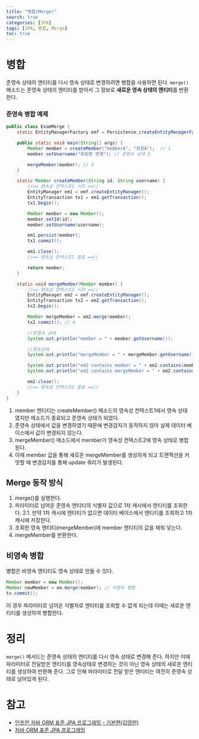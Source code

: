 ```yaml
---
title: "병합(Merge)"
search: true
categories: [JPA]
tags: [JPA, 병합, Merge]
toc: true
---
```


# 병합
준영속 상태의 엔티티를 다시 영속 상태로 변경하려면 병합을 사용하면 된다. `merge()` 메소드는 준영속 상태의 엔티티를 받아서
그 정보로 **새로운 영속 상태의 엔티티**를 반환한다.

### 준영속 병합 예제
```java
public class ExamMerge {
    static EntityManagerFactory emf = Persistence.createEntityManagerFactory("jpaTest");

    public static void main(String[] args) {
        Member member = createMember("memberA", "회원A");  // 1
        member.setUsername("회원명 변경"); // 준영속 상태 2

        mergeMember(member); // 3
    }

    static Member createMember(String id, String username) {
        //== 영속성 컨텍스트1 시작 ==//
        EntityManager em1 = emf.createEntityManager();
        EntityTransaction tx1 = em1.getTransaction();
        tx1.begin();

        Member member = new Member();
        member.setId(id);
        member.setUsername(username);

        em1.persist(member);
        tx1.commit();

        em1.close();
        //== 영속성 컨텍스트1 종료 ==//

        return member;
    }

    static void mergeMember(Member member) {
        //== 영속성 컨텍스트2 시작 ==//
        EntityManager em2 = emf.createEntityManager();
        EntityTransaction tx2 = em2.getTransaction();
        tx2.begin();

        Member mergeMember = em2.merge(member);
        tx2.commit(); // 4

        //준영속 상태
        System.out.println("member = " + member.getUsername());

        //영속상태
        System.out.println("mergeMember = " + mergeMember.getUsername());

        System.out.println("em2 contains member = " + em2.contains(member)); //false
        System.out.println("em2 contains mergeMember = " + em2.contains(mergeMember)); //true

        em2.close();
        //== 영속성 컨텍스트2 종료 ==//
    }
}
```
  1. member 엔티티는 createMember() 메소드의 영속성 컨텍스트1에서 영속 상태 였지만 메소드가 종료되고 준영속 상태가 되었다.
  2. 준영속 상태에서 값을 변경하였기 때문에 변경감지가 동작하지 않아 실제 데이터 베이스에서 값이 변경되지 않는다.
  3. mergeMember() 메소드에서 member가 영속성 컨텍스트2에 영속 상태로 병합된다.
  4. 이때 member 값을 통해 새로운 mergeMember를 생성하게 되고 트랜잭션을 커밋할 때 변경감지를 통해 update 쿼리가 발생된다.


## Merge 동작 방식
  1. merge()를 실행한다.
  2. 파라미터로 넘어온 준영속 엔티티의 식별자 값으로 1차 캐시에서 엔티티를 조회한다.
    2.1. 만약 1차 캐시에 엔티티가 없으면 데이터 베이스에서 엔티티를 조회하고 1차 캐시에 저장한다.
  3. 조회한 영속 엔티티(mergeMember)에 member 엔티티의 값을 채워 넣는다.
  4. mergeMember를 반환한다.


## 비영속 병합
병합은 비영속 엔티티도 영속 상태로 만들 수 있다.
```java
Member member = new Member();
Member newMember = em.merge(member); // 비영속 병합
tx.commit();
```
이 경우 파라미터로 넘어온 식별자로 엔티티를 조회할 수 없게 되는데 이때는 새로운 엔티티를 생성하여 병합한다.

# 정리
`merge()` 메서드는 준영속 상태의 엔티티를 다시 영속 상태로 변경해 준다. 하지만 이때 파라미터로 전달받은 엔티티를 영속상태로 변경하는 것이 아닌
영속 상태의 새로운 엔티티를 생성하여 반환해 준다. 그로 인해 파라미터로 전달 받은 엔티티는 여전히 준영속 상태로 남아있게 된다.

# 참고

- [인프런 자바 ORM 표준 JPA 프로그래밍 - 기본편(김영한)](https://www.inflearn.com/course/ORM-JPA-Basic/dashboard)
- [자바 ORM 표준 JPA 프로그래밍](http://www.kyobobook.co.kr/product/detailViewKor.laf?mallGb=KOR&ejkGb=KOR&barcode=9788960777330)
